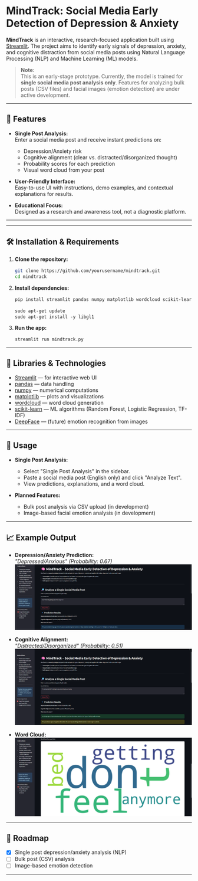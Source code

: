# MindTrack: Social Media Early Detection of Depression & Anxiety

**MindTrack** is an interactive, research-focused application built using [Streamlit](https://streamlit.io/). The project aims to identify early signals of depression, anxiety, and cognitive distraction from social media posts using Natural Language Processing (NLP) and Machine Learning (ML) models.

> **Note:**  
> This is an early-stage prototype. Currently, the model is trained for **single social media post analysis only**. Features for analyzing bulk posts (CSV files) and facial images (emotion detection) are under active development.

---

## 🚀 Features

- **Single Post Analysis:**  
  Enter a social media post and receive instant predictions on:
  - Depression/Anxiety risk
  - Cognitive alignment (clear vs. distracted/disorganized thought)
  - Probability scores for each prediction
  - Visual word cloud from your post

- **User-Friendly Interface:**  
  Easy-to-use UI with instructions, demo examples, and contextual explanations for results.

- **Educational Focus:**  
  Designed as a research and awareness tool, not a diagnostic platform.

---


---

## 🛠️ Installation & Requirements


1. **Clone the repository:**
    ```bash
    git clone https://github.com/yourusername/mindtrack.git
    cd mindtrack
    ```

2. **Install dependencies:**
    ```bash
    pip install streamlit pandas numpy matplotlib wordcloud scikit-learn deepface tf-keras
    ```
    ```
    sudo apt-get update
    sudo apt-get install -y libgl1
    ```


3. **Run the app:**
    ```bash
    streamlit run mindtrack.py
    ```

---

## 🧰 Libraries & Technologies

- [Streamlit](https://streamlit.io/) — for interactive web UI
- [pandas](https://pandas.pydata.org/) — data handling
- [numpy](https://numpy.org/) — numerical computations
- [matplotlib](https://matplotlib.org/) — plots and visualizations
- [wordcloud](https://github.com/amueller/word_cloud) — word cloud generation
- [scikit-learn](https://scikit-learn.org/) — ML algorithms (Random Forest, Logistic Regression, TF-IDF)
- [DeepFace](https://github.com/serengil/deepface) — (future) emotion recognition from images

---

## 📝 Usage

- **Single Post Analysis:**
  - Select "Single Post Analysis" in the sidebar.
  - Paste a social media post (English only) and click "Analyze Text".
  - View predictions, explanations, and a word cloud.

- **Planned Features:**
  - Bulk post analysis via CSV upload (in development)
  - Image-based facial emotion analysis (in development)

---

## 📈 Example Output

- **Depression/Anxiety Prediction:**  
  _"Depressed/Anxious" (Probability: 0.67)_
  ![Sample output](output4.png)

- **Cognitive Alignment:**  
  _"Distracted/Disorganized" (Probability: 0.51)_
  ![Sample output](output3.png)

- **Word Cloud:**  
  ![Sample Word Cloud](wordcloud2.png)



---


## 🔭 Roadmap

- [x] Single post depression/anxiety analysis (NLP)
- [ ] Bulk post (CSV) analysis
- [ ] Image-based emotion detection

---


